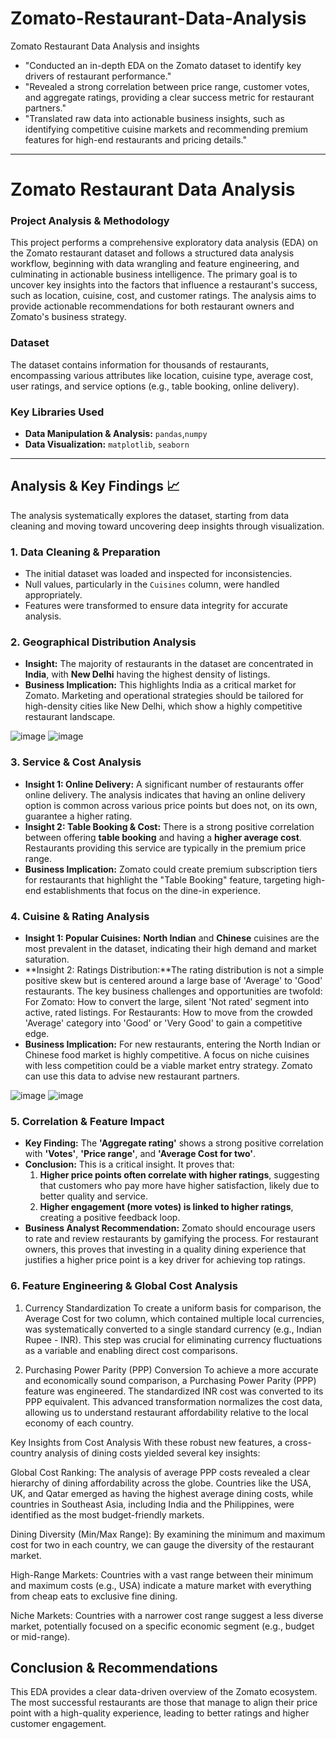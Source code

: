 # Zomato-Restaurant-Data-Analysis
Zomato Restaurant Data Analysis and insights 

  * "Conducted an in-depth EDA on the Zomato dataset to identify key drivers of restaurant performance."
  * "Revealed a strong correlation between price range, customer votes, and aggregate ratings, providing a clear success metric for restaurant partners."
  * "Translated raw data into actionable business insights, such as identifying competitive cuisine markets and recommending premium features for high-end restaurants and pricing details."
-----

# Zomato Restaurant Data Analysis

### Project Analysis & Methodology

This project performs a comprehensive exploratory data analysis (EDA) on the Zomato restaurant dataset and follows a structured data analysis workflow, beginning with data wrangling and feature engineering, and culminating in actionable business intelligence. The primary goal is to uncover key insights into the factors that influence a restaurant's success, such as location, cuisine, cost, and customer ratings. The analysis aims to provide actionable recommendations for both restaurant owners and Zomato's business strategy.

### Dataset

The dataset contains information for thousands of restaurants, encompassing various attributes like location, cuisine type, average cost, user ratings, and service options (e.g., table booking, online delivery).

### Key Libraries Used

  * **Data Manipulation & Analysis:** `pandas`,`numpy`
  * **Data Visualization:** `matplotlib`, `seaborn`

-----

## Analysis & Key Findings 📈

The analysis systematically explores the dataset, starting from data cleaning and moving toward uncovering deep insights through visualization.

### 1\. Data Cleaning & Preparation

  * The initial dataset was loaded and inspected for inconsistencies.
  * Null values, particularly in the `Cuisines` column, were handled appropriately.
  * Features were transformed to ensure data integrity for accurate analysis.

### 2\. Geographical Distribution Analysis

  * **Insight:** The majority of restaurants in the dataset are concentrated in **India**, with **New Delhi** having the highest density of listings.
  * **Business Implication:** This highlights India as a critical market for Zomato. Marketing and operational strategies should be tailored for high-density cities like New Delhi, which show a highly competitive restaurant landscape.

![image](https://github.com/user-attachments/assets/22fb9289-64a2-4644-be95-48c486fc872f)
![image](https://github.com/user-attachments/assets/3017070f-fff5-4743-baf9-18667befa084)


### 3\. Service & Cost Analysis

  * **Insight 1: Online Delivery:** A significant number of restaurants offer online delivery. The analysis indicates that having an online delivery option is common across various price points but does not, on its own, guarantee a higher rating.
  * **Insight 2: Table Booking & Cost:** There is a strong positive correlation between offering **table booking** and having a **higher average cost**. Restaurants providing this service are typically in the premium price range.
  * **Business Implication:** Zomato could create premium subscription tiers for restaurants that highlight the "Table Booking" feature, targeting high-end establishments that focus on the dine-in experience.

### 4\. Cuisine & Rating Analysis

  * **Insight 1: Popular Cuisines:** **North Indian** and **Chinese** cuisines are the most prevalent in the dataset, indicating their high demand and market saturation.
  * **Insight 2: Ratings Distribution:**The rating distribution is not a simple positive skew but is centered around a large base of 'Average' to 'Good' restaurants. The key business challenges and opportunities are twofold:
For Zomato: How to convert the large, silent 'Not rated' segment into active, rated listings.
For Restaurants: How to move from the crowded 'Average' category into 'Good' or 'Very Good' to gain a competitive edge.
  * **Business Implication:** For new restaurants, entering the North Indian or Chinese food market is highly competitive. A focus on niche cuisines with less competition could be a viable market entry strategy. Zomato can use this data to advise new restaurant partners.

 ![image](https://github.com/user-attachments/assets/0eebb27a-f135-406a-a488-74ff06c262a0)
 ![image](https://github.com/user-attachments/assets/0b4df1a1-e6b4-4bb9-9ae8-e2715c7155f2)



### 5\. Correlation & Feature Impact

  * **Key Finding:** The **'Aggregate rating'** shows a strong positive correlation with **'Votes'**, **'Price range'**, and **'Average Cost for two'**.
  * **Conclusion:** This is a critical insight. It proves that:
    1.  **Higher price points often correlate with higher ratings**, suggesting that customers who pay more have higher satisfaction, likely due to better quality and service.
    2.  **Higher engagement (more votes) is linked to higher ratings**, creating a positive feedback loop.
  * **Business Analyst Recommendation:** Zomato should encourage users to rate and review restaurants by gamifying the process. For restaurant owners, this proves that investing in a quality dining experience that justifies a higher price point is a key driver for achieving top ratings.


### 6\. Feature Engineering & Global Cost Analysis

1. Currency Standardization
To create a uniform basis for comparison, the Average Cost for two column, which contained multiple local currencies, was systematically converted to a single standard currency (e.g., Indian Rupee - INR). This step was crucial for eliminating currency fluctuations as a variable and enabling direct cost comparisons.

2. Purchasing Power Parity (PPP) Conversion
To achieve a more accurate and economically sound comparison, a Purchasing Power Parity (PPP) feature was engineered. The standardized INR cost was converted to its PPP equivalent. This advanced transformation normalizes the cost data, allowing us to understand restaurant affordability relative to the local economy of each country.

Key Insights from Cost Analysis
With these robust new features, a cross-country analysis of dining costs yielded several key insights:

Global Cost Ranking: The analysis of average PPP costs revealed a clear hierarchy of dining affordability across the globe. Countries like the USA, UK, and Qatar emerged as having the highest average dining costs, while countries in Southeast Asia, including India and the Philippines, were identified as the most budget-friendly markets.

Dining Diversity (Min/Max Range): By examining the minimum and maximum cost for two in each country, we can gauge the diversity of the restaurant market.

High-Range Markets: Countries with a vast range between their minimum and maximum costs (e.g., USA) indicate a mature market with everything from cheap eats to exclusive fine dining.

Niche Markets: Countries with a narrower cost range suggest a less diverse market, potentially focused on a specific economic segment (e.g., budget or mid-range).


## Conclusion & Recommendations

This EDA provides a clear data-driven overview of the Zomato ecosystem. The most successful restaurants are those that manage to align their price point with a high-quality experience, leading to better ratings and higher customer engagement.




